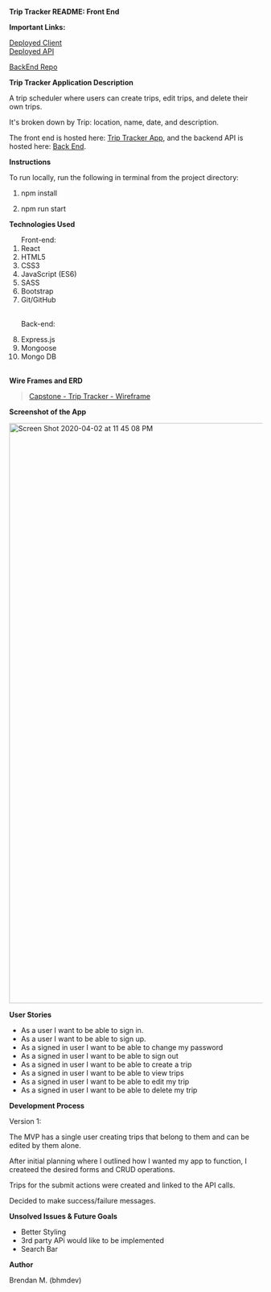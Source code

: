 **Trip  Tracker  README: Front End**


**Important Links:**

[Deployed Client](https://bhmdev.github.io/trip-tracker-client/#/)
<br>
[Deployed API](https://boiling-castle-10096.herokuapp.com)

[BackEnd Repo](https://github.com/bhmdev/trip-tracker-api)


**Trip Tracker Application  Description**

A trip scheduler where users can create trips, edit trips, and delete their own trips.

It's broken down by Trip: location, name, date, and description.

The front end is hosted here:  [Trip Tracker App](https://bhmdev.github.io/trip-tracker-client/#/), and the backend API is hosted here: [Back End](https://boiling-castle-10096.herokuapp.com).

**Instructions**

To run locally, run the following in terminal from the project directory:

1. npm install

2. npm run start


**Technologies Used**

<ol>
Front-end:
<li>React</li>
<li>HTML5</li>
<li>CSS3</li>
<li>JavaScript (ES6)</li>
<li>SASS</li>
<li>Bootstrap</li>
<li>Git/GitHub</li>
<br>

Back-end:
<li>Express.js</li>
<li>Mongoose</li>
<li>Mongo DB</li>
<br>
</ol>

**Wire Frames and ERD**

<blockquote class="imgur-embed-pub" lang="en" data-id="a/X0bEtGq"><a href="https://imgur.com/a/O9CSfR7">Capstone - Trip Tracker - Wireframe</a></blockquote>


**Screenshot of the App**

<img width="1154" alt="Screen Shot 2020-04-02 at 11 45 08 PM" src="https://media.git.generalassemb.ly/user/25655/files/06c1ae80-753e-11ea-97bd-a926bcb333dc">

**User Stories**

* As a user I want to be able to sign in.
* As a user I want to be able to sign up.
* As a signed in user I want to be able to change my password
* As a signed in user I want to be able to sign out
* As a signed in user I want to be able to create a trip
* As a signed in user I want to be able to view trips 
* As a signed in user I want to be able to edit my trip
* As a signed in user I want to be able to delete my trip

**Development Process**

Version 1:

The MVP has a single user creating trips  that belong to them and can be edited by them alone.

After initial planning where I outlined how I wanted my app to function, I createed the desired forms and CRUD operations.

Trips for the submit actions were created and linked to the API calls.

Decided to make success/failure messages.

**Unsolved Issues & Future Goals**

- Better Styling 
- 3rd party APi would like to be implemented
- Search Bar

**Author**

Brendan M. (bhmdev) 
